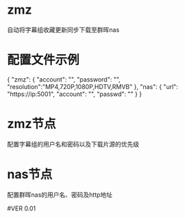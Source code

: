 # zmz
自动将字幕组收藏更新同步下载至群晖nas

# 配置文件示例
{
	"zmz": {
		"account": "",
		"password": "",
		"resolution":"MP4,720P,1080P,HDTV,RMVB"
	},
	"nas": {
		"url": "https://ip:5001",
		"account": "",
		"passwd": ""
	}
}
# zmz节点
配置字幕组的用户名和密码以及下载片源的优先级

# nas节点
配置群晖nas的用户名、密码及http地址

#VER 0.01